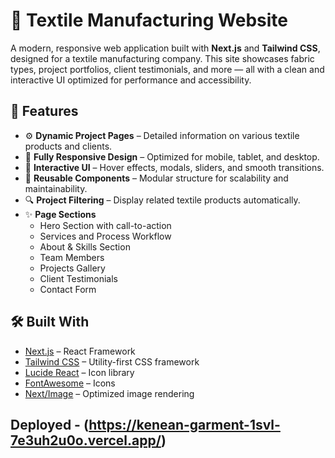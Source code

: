 # 🧵 Textile Manufacturing Website

A modern, responsive web application built with **Next.js** and **Tailwind CSS**, designed for a textile manufacturing company. This site showcases fabric types, project portfolios, client testimonials, and more — all with a clean and interactive UI optimized for performance and accessibility.

## 🚀 Features

- ⚙️ **Dynamic Project Pages** – Detailed information on various textile products and clients.
- 🎨 **Fully Responsive Design** – Optimized for mobile, tablet, and desktop.
- 🧠 **Interactive UI** – Hover effects, modals, sliders, and smooth transitions.
- 🧾 **Reusable Components** – Modular structure for scalability and maintainability.
- 🔍 **Project Filtering** – Display related textile products automatically.
- ✨ **Page Sections**
  - Hero Section with call-to-action
  - Services and Process Workflow
  - About & Skills Section
  - Team Members
  - Projects Gallery
  - Client Testimonials
  - Contact Form

## 🛠️ Built With

- [Next.js](https://nextjs.org/) – React Framework
- [Tailwind CSS](https://tailwindcss.com/) – Utility-first CSS framework
- [Lucide React](https://lucide.dev/) – Icon library
- [FontAwesome](https://fontawesome.com/) – Icons
- [Next/Image](https://nextjs.org/docs/api-reference/next/image) – Optimized image rendering

## Deployed - (https://kenean-garment-1svl-7e3uh2u0o.vercel.app/)

